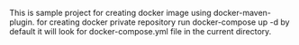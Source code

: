 This is sample project for creating docker image using docker-maven-plugin.
for creating docker private repository run docker-compose up -d
by default it will look for docker-compose.yml file in the current directory.